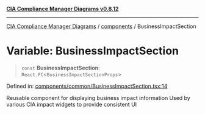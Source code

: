 [**CIA Compliance Manager Diagrams v0.8.12**](../../README.md)

***

[CIA Compliance Manager Diagrams](../../modules.md) / [components](../README.md) / BusinessImpactSection

# Variable: BusinessImpactSection

> `const` **BusinessImpactSection**: `React.FC`\<`BusinessImpactSectionProps`\>

Defined in: [components/common/BusinessImpactSection.tsx:14](https://github.com/Hack23/cia-compliance-manager/blob/e7811142a771ec75716a7ce3a0d60f18cb91cd06/src/components/common/BusinessImpactSection.tsx#L14)

Reusable component for displaying business impact information
Used by various CIA impact widgets to provide consistent UI
